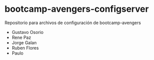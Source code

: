 # bootcamp-avengers-configserver
Repositorio para archivos de configuración de bootcamp-avengers
- Gustavo Osorio
- Rene Paz
- Jorge Galan
- Ruben Flores
- Paulo
